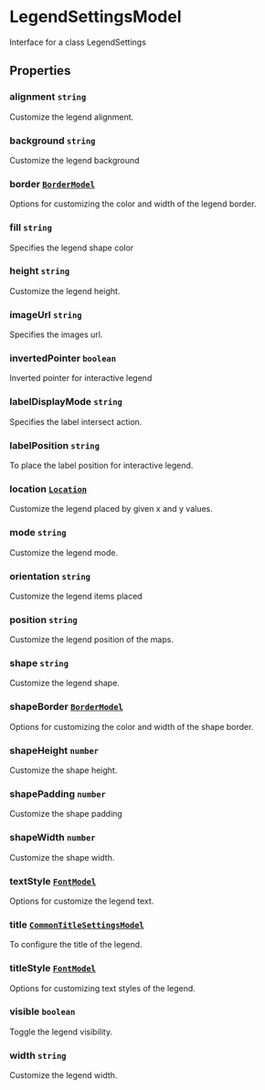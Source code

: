 # LegendSettingsModel

Interface for a class LegendSettings

## Properties

### alignment `string`

Customize the legend alignment.

### background `string`

Customize the legend background

### border [`BorderModel`](./api-borderModel.html)

Options for customizing the color and width of the legend border.

### fill `string`

Specifies the legend shape color

### height `string`

Customize the legend height.

### imageUrl `string`

Specifies the images url.

### invertedPointer `boolean`

Inverted pointer for interactive legend

### labelDisplayMode `string`

Specifies the label intersect action.

### labelPosition `string`

To place the label position for interactive legend.

### location [`Location`](./api-location.html)

Customize the legend placed by given x and y values.

### mode `string`

Customize the legend mode.

### orientation `string`

Customize the legend items placed

### position `string`

Customize the legend position of the maps.

### shape `string`

Customize the legend shape.

### shapeBorder [`BorderModel`](./api-borderModel.html)

Options for customizing the color and width of the shape border.

### shapeHeight `number`

Customize the shape height.

### shapePadding `number`

Customize the shape padding

### shapeWidth `number`

Customize the shape width.

### textStyle [`FontModel`](./api-fontModel.html)

Options for customize the legend text.

### title [`CommonTitleSettingsModel`](./api-commonTitleSettingsModel.html)

To configure the title of the legend.

### titleStyle [`FontModel`](./api-fontModel.html)

Options for customizing text styles of the legend.

### visible `boolean`

Toggle the legend visibility.

### width `string`

Customize the legend width.
